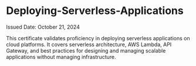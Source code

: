 # Deploying-Serverless-Applications

Issued Date: October 21, 2024  

This certificate validates proficiency in deploying serverless applications on cloud platforms. It covers serverless architecture, AWS Lambda, API Gateway, and best practices for designing and managing scalable applications without managing infrastructure. 
